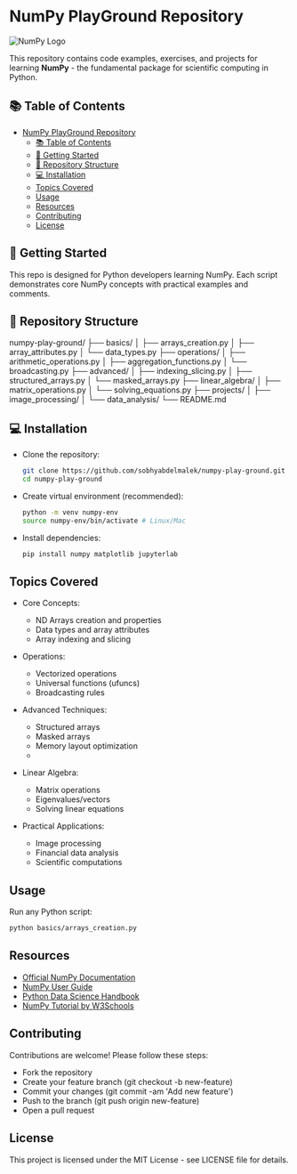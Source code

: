 # NumPy PlayGround Repository

![NumPy Logo](https://numpy.org/images/logo.svg)

This repository contains code examples, exercises, and projects for learning **NumPy** - the fundamental package for scientific computing in Python.

## 📚 Table of Contents
- [NumPy PlayGround Repository](#numpy-playground-repository)
  - [📚 Table of Contents](#-table-of-contents)
  - [🚀 Getting Started](#-getting-started)
  - [📂 Repository Structure](#-repository-structure)
  - [💻 Installation](#-installation)
  - [Topics Covered](#topics-covered)
  - [Usage](#usage)
  - [Resources](#resources)
  - [Contributing](#contributing)
  - [License](#license)

## 🚀 Getting Started
This repo is designed for Python developers learning NumPy. Each script demonstrates core NumPy concepts with practical examples and comments.

## 📂 Repository Structure
numpy-play-ground/
├── basics/
│ ├── arrays_creation.py
│ ├── array_attributes.py
│ └── data_types.py
├── operations/
│ ├── arithmetic_operations.py
│ ├── aggregation_functions.py
│ └── broadcasting.py
├── advanced/
│ ├── indexing_slicing.py
│ ├── structured_arrays.py
│ └── masked_arrays.py
├── linear_algebra/
│ ├── matrix_operations.py
│ └── solving_equations.py
├── projects/
│ ├── image_processing/
│ └── data_analysis/
└── README.md

## 💻 Installation
 - Clone the repository:
    ```bash
    git clone https://github.com/sobhyabdelmalek/numpy-play-ground.git
    cd numpy-play-ground
    ```
 - Create virtual environment (recommended):
    ```bash
    python -m venv numpy-env
    source numpy-env/bin/activate # Linux/Mac
    ```
 - Install dependencies:
   ```bash
   pip install numpy matplotlib jupyterlab
   ```
   
## Topics Covered
- Core Concepts:
  - ND Arrays creation and properties
  - Data types and array attributes
  - Array indexing and slicing

- Operations:
  - Vectorized operations
  - Universal functions (ufuncs)
  - Broadcasting rules

- Advanced Techniques:
  - Structured arrays
  - Masked arrays
  - Memory layout optimization
  - 
- Linear Algebra:
  - Matrix operations
  - Eigenvalues/vectors
  - Solving linear equations

- Practical Applications:
  - Image processing
  - Financial data analysis
  - Scientific computations
  
##  Usage
Run any Python script:
```bash
python basics/arrays_creation.py
```

## Resources
- [Official NumPy Documentation](https://numpy.org/doc/stable/)
- [NumPy User Guide](https://numpy.org/doc/stable/user/index.html)
- [Python Data Science Handbook](https://jakevdp.github.io/PythonDataScienceHandbook/)
- [NumPy Tutorial by W3Schools](https://www.w3schools.com/python/numpy/)

## Contributing
Contributions are welcome! Please follow these steps:
- Fork the repository
- Create your feature branch (git checkout -b new-feature)
- Commit your changes (git commit -am 'Add new feature')
- Push to the branch (git push origin new-feature)
- Open a pull request

## License
This project is licensed under the MIT License - see LICENSE file for details.
